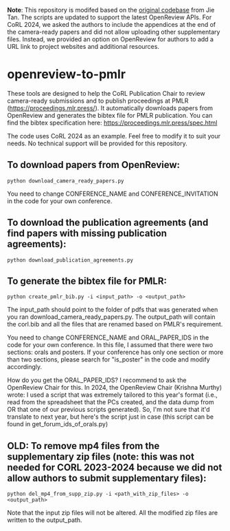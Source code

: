 **Note**: This repository is modifed based on the [original codebase](https://github.com/jietan/openreview-to-pmlr) from Jie Tan. The scripts are updated to support the latest OpenReview APIs. For CoRL 2024, we asked the authors to include the appendices at the end of the camera-ready papers and did not allow uploading other supplementary files. Instead, we provided an option on OpenReview for authors to add a URL link to project websites and additional resources.

# openreview-to-pmlr
These tools are designed to help the CoRL Publication Chair to review camera-ready submissions and to publish proceedings at PMLR (https://proceedings.mlr.press/). It automatically downloads papers from OpenReview and generates the bibtex file for PMLR publication. You can find the bibtex specification here: https://proceedings.mlr.press/spec.html

The code uses CoRL 2024 as an example. Feel free to modify it to suit your needs. No technical support will be provided for this repository.

## To download papers from OpenReview:
```
python download_camera_ready_papers.py
```
You need to change CONFERENCE_NAME and CONFERENCE_INVITATION in the code for your own conference.

## To download the publication agreements (and find papers with missing publication agreements):
```
python download_publication_agreements.py
```

## To generate the bibtex file for PMLR:
```
python create_pmlr_bib.py -i <input_path> -o <output_path>
```
The input_path should point to the folder of pdfs that was generated when you ran download_camera_ready_papers.py. The output_path will contain the corl.bib and all the files that are renamed based on PMLR's requirement.

You need to change CONFERENCE_NAME and ORAL_PAPER_IDS in the code for your own conference. In this file, I assumed that there were two sections: orals and posters. If your conference has only one section or more than two sections, please search for "is_poster" in the code and modify accordingly.

How do you get the ORAL_PAPER_IDS?  I recommend to ask the OpenReview Chair for this.  In 2024, the OpenReview Chair (Krishna Murthy) wrote: I used a script that was extremely tailored to this year's format (i.e., read from the spreadsheet that the PCs created, and the data dump from OR that one of our previous scripts generated). So, I'm not sure that it'd translate to next year, but here's the script just in case (this script can be found in get_forum_ids_of_orals.py)

## OLD: To remove mp4 files from the supplementary zip files (note: this was not needed for CORL 2023-2024 because we did not allow authors to submit supplementary files):
```
python del_mp4_from_supp_zip.py -i <path_with_zip_files> -o <output_path>
```
Note that the input zip files will not be altered. All the modified zip files are written to the output_path.
